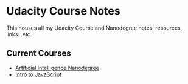 # Udacity Course Notes
This houses all my Udacity Course and Nanodegree notes, resources, links...etc.

## Current Courses
- [Artificial Intelligence Nanodegree](https://www.udacity.com/course/artificial-intelligence-nanodegree--nd889)
- [Intro to JavaScript](https://www.udacity.com/course/intro-to-javascript--ud803)